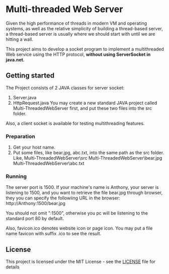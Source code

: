 # Multi-threaded Web Server

Given the high performance of threads in modern VM and operating systems, as well as the relative simplicity of building a thread-based server, a thread-based server is usually where we should start with until we are hitting a wall.

This project aims to develop a socket program to implement a multithreaded Web service using the HTTP protocol, **without using ServerSocket in java.net.**

## Getting started
The Project consists of 2 JAVA classes for server socket:
1. Server.java
2. HttpRequest.java
You may create a new standard JAVA project called Multi-ThreadedWebServer first, 
and put these two files into the src folder. 

Also, a client socket is available for testing multithreading features. 

### Preparation
1. Get your host name. 
2. Put some files, like bear.jpg, abc.txt, into the same path as the src folder. Like,
Multi-ThreadedWebServer\src
Multi-ThreadedWebServer\bear.jpg
Multi-ThreadedWebServer\abc.txt

### Running
The server port is 1500. 
If your machine's name is Anthony, your server is listening to 1500, and 
you want to retrieve the file bear.jpg through browser, they you can specify the followiing URL in the browser: http://Anthony:1500/bear.jpg

You should not omit ":1500", otherwise you pc will be listening to the standard port 80 by default. 

Also, favicon.ico denotes website icon or page icon. You may put a file name favicon with suffix .ico to see the result. 


## License

This project is licensed under the MIT License - see the [LICENSE](LICENSE) file for details
